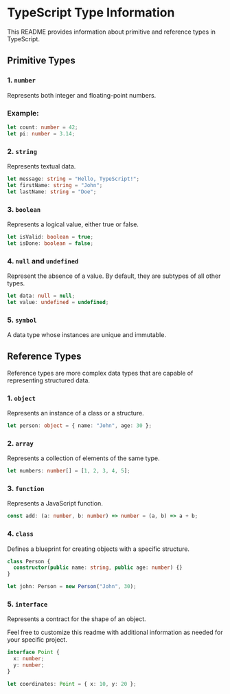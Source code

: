 # TypeScript Type Information

This README provides information about primitive and reference types in TypeScript.

## Primitive Types

### 1. `number`

Represents both integer and floating-point numbers.

### Example:

```typescript
let count: number = 42;
let pi: number = 3.14;
```

### 2. `string`

Represents textual data.

```typescript
let message: string = "Hello, TypeScript!";
let firstName: string = "John";
let lastName: string = "Doe";
```

### 3. `boolean`

Represents a logical value, either true or false.

```typescript
let isValid: boolean = true;
let isDone: boolean = false;
```

### 4. `null` and `undefined`

Represent the absence of a value. By default, they are subtypes of all other types.

```typescript
let data: null = null;
let value: undefined = undefined;
```

### 5. `symbol`

A data type whose instances are unique and immutable.

## Reference Types

Reference types are more complex data types that are capable of representing structured data.

### 1. `object`

Represents an instance of a class or a structure.

```typescript
let person: object = { name: "John", age: 30 };
```

### 2. `array`

Represents a collection of elements of the same type.

```typescript
let numbers: number[] = [1, 2, 3, 4, 5];
```

### 3. `function`

Represents a JavaScript function.

```typescript
const add: (a: number, b: number) => number = (a, b) => a + b;
```

### 4. `class`

Defines a blueprint for creating objects with a specific structure.

```typescript
class Person {
  constructor(public name: string, public age: number) {}
}

let john: Person = new Person("John", 30);
```

### 5. `interface`

Represents a contract for the shape of an object.

Feel free to customize this readme with additional information as needed for your specific project.

```typescript
interface Point {
  x: number;
  y: number;
}

let coordinates: Point = { x: 10, y: 20 };
```
